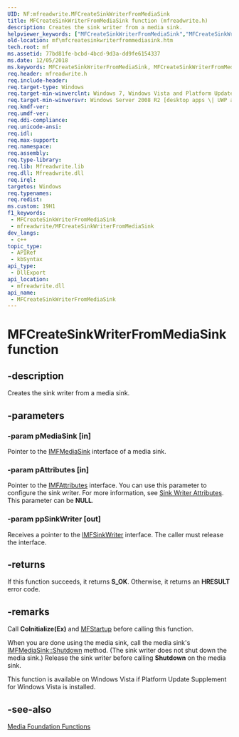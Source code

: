 ```yaml
---
UID: NF:mfreadwrite.MFCreateSinkWriterFromMediaSink
title: MFCreateSinkWriterFromMediaSink function (mfreadwrite.h)
description: Creates the sink writer from a media sink.
helpviewer_keywords: ["MFCreateSinkWriterFromMediaSink","MFCreateSinkWriterFromMediaSink function [Media Foundation]","mf.mfcreatesinkwriterfrommediasink","mfreadwrite/MFCreateSinkWriterFromMediaSink"]
old-location: mf\mfcreatesinkwriterfrommediasink.htm
tech.root: mf
ms.assetid: 77bd81fe-bcbd-4bcd-9d3a-dd9fe6154337
ms.date: 12/05/2018
ms.keywords: MFCreateSinkWriterFromMediaSink, MFCreateSinkWriterFromMediaSink function [Media Foundation], mf.mfcreatesinkwriterfrommediasink, mfreadwrite/MFCreateSinkWriterFromMediaSink
req.header: mfreadwrite.h
req.include-header: 
req.target-type: Windows
req.target-min-winverclnt: Windows 7, Windows Vista and Platform Update Supplement for Windows Vista [desktop apps \| UWP apps]
req.target-min-winversvr: Windows Server 2008 R2 [desktop apps \| UWP apps]
req.kmdf-ver: 
req.umdf-ver: 
req.ddi-compliance: 
req.unicode-ansi: 
req.idl: 
req.max-support: 
req.namespace: 
req.assembly: 
req.type-library: 
req.lib: Mfreadwrite.lib
req.dll: Mfreadwrite.dll
req.irql: 
targetos: Windows
req.typenames: 
req.redist: 
ms.custom: 19H1
f1_keywords:
 - MFCreateSinkWriterFromMediaSink
 - mfreadwrite/MFCreateSinkWriterFromMediaSink
dev_langs:
 - c++
topic_type:
 - APIRef
 - kbSyntax
api_type:
 - DllExport
api_location:
 - mfreadwrite.dll
api_name:
 - MFCreateSinkWriterFromMediaSink
---
```


# MFCreateSinkWriterFromMediaSink function


## -description

Creates the sink writer from a media sink.

## -parameters

### -param pMediaSink [in]

Pointer to the <a href="/windows/desktop/api/mfidl/nn-mfidl-imfmediasink">IMFMediaSink</a> interface of a media sink.

### -param pAttributes [in]

Pointer to the <a href="/windows/desktop/api/mfobjects/nn-mfobjects-imfattributes">IMFAttributes</a> interface. You can use this parameter to configure the sink writer. For more information, see <a href="/windows/desktop/medfound/sink-writer-attributes">Sink Writer Attributes</a>. This parameter can be <b>NULL</b>.

### -param ppSinkWriter [out]

Receives a pointer to the <a href="/windows/desktop/api/mfreadwrite/nn-mfreadwrite-imfsinkwriter">IMFSinkWriter</a> interface. The caller must release the interface.

## -returns

If this function succeeds, it returns <b xmlns:loc="http://microsoft.com/wdcml/l10n">S_OK</b>. Otherwise, it returns an <b xmlns:loc="http://microsoft.com/wdcml/l10n">HRESULT</b> error code.

## -remarks

Call <b>CoInitialize(Ex)</b> and <a href="/windows/desktop/api/mfapi/nf-mfapi-mfstartup">MFStartup</a> before calling this function.

When you are done using the media sink, call the media sink's <a href="/windows/desktop/api/mfidl/nf-mfidl-imfmediasink-shutdown">IMFMediaSink::Shutdown</a> method. (The sink writer does not shut down the media sink.) Release the sink writer before calling <b>Shutdown</b> on the media sink.

This function is available on Windows Vista if Platform Update Supplement for Windows Vista is installed.

## -see-also

<a href="/windows/desktop/medfound/media-foundation-functions">Media Foundation Functions</a>